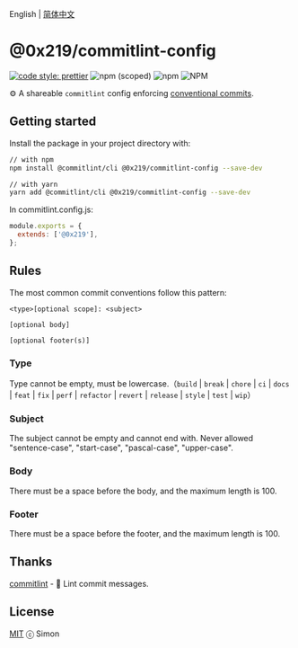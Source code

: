 English | [简体中文](./README.zh-Hans.md)

# @0x219/commitlint-config

[![code style: prettier](https://img.shields.io/badge/code_style-prettier-ff69b4.svg?style=flat-square)](https://github.com/prettier/prettier) ![npm (scoped)](https://img.shields.io/npm/v/@0x219/commitlint-config?style=flat-square) ![npm](https://img.shields.io/npm/dm/@0x219/commitlint-config?color=yellow&style=flat-square) ![NPM](https://img.shields.io/npm/l/@0x219/commitlint-config?style=flat-square)

⚙️ A shareable `commitlint` config enforcing [conventional commits](https://www.conventionalcommits.org/en/v1.0.0-beta.4/).

## Getting started

Install the package in your project directory with:

```bash
// with npm
npm install @commitlint/cli @0x219/commitlint-config --save-dev

// with yarn
yarn add @commitlint/cli @0x219/commitlint-config --save-dev
```

In commitlint.config.js:

```js
module.exports = {
  extends: ['@0x219'],
};
```

## Rules

The most common commit conventions follow this pattern:

```
<type>[optional scope]: <subject>

[optional body]

[optional footer(s)]
```

### Type
Type cannot be empty, must be lowercase.（`build` | `break` | `chore` | `ci` | `docs` | `feat` | `fix` | `perf` | `refactor` | `revert` | `release` | `style`  | `test` | `wip`）

### Subject
The subject cannot be empty and cannot end with. Never allowed "sentence-case", "start-case", "pascal-case", "upper-case".

### Body
There must be a space before the body, and the maximum length is 100.

### Footer
There must be a space before the footer, and the maximum length is 100.
## Thanks

[commitlint](https://github.com/conventional-changelog/commitlint) - 📓 Lint commit messages.

## License

[MIT](./LICENSE) ⓒ Simon
